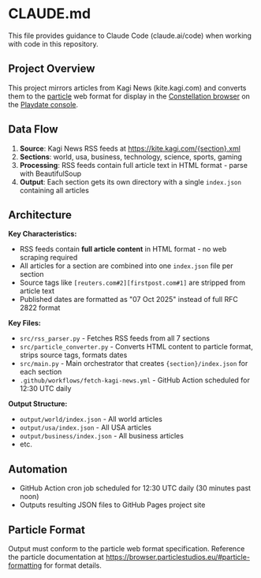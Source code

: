 # CLAUDE.md

This file provides guidance to Claude Code (claude.ai/code) when working with code in this repository.

## Project Overview

This project mirrors articles from Kagi News (kite.kagi.com) and converts them to the [particle](https://browser.particlestudios.eu/#particle-formatting) web format for display in the [Constellation browser](https://browser.particlestudios.eu) on the [Playdate console](https://play.date).

## Data Flow

1. **Source**: Kagi News RSS feeds at https://kite.kagi.com/{section}.xml
2. **Sections**: world, usa, business, technology, science, sports, gaming
3. **Processing**: RSS feeds contain full article text in HTML format - parse with BeautifulSoup
4. **Output**: Each section gets its own directory with a single `index.json` containing all articles

## Architecture

**Key Characteristics:**
- RSS feeds contain **full article content** in HTML format - no web scraping required
- All articles for a section are combined into one `index.json` file per section
- Source tags like `[reuters.com#2][firstpost.com#1]` are stripped from article text
- Published dates are formatted as "07 Oct 2025" instead of full RFC 2822 format

**Key Files:**
- `src/rss_parser.py` - Fetches RSS feeds from all 7 sections
- `src/particle_converter.py` - Converts HTML content to particle format, strips source tags, formats dates
- `src/main.py` - Main orchestrator that creates `{section}/index.json` for each section
- `.github/workflows/fetch-kagi-news.yml` - GitHub Action scheduled for 12:30 UTC daily

**Output Structure:**
- `output/world/index.json` - All world articles
- `output/usa/index.json` - All USA articles
- `output/business/index.json` - All business articles
- etc.

## Automation

- GitHub Action cron job scheduled for 12:30 UTC daily (30 minutes past noon)
- Outputs resulting JSON files to GitHub Pages project site

## Particle Format

Output must conform to the particle web format specification. Reference the particle documentation at https://browser.particlestudios.eu/#particle-formatting for format details.
